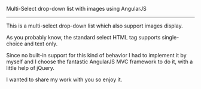 Multi-Select drop-down list with images using AngularJS
*******************************************************

This is a  multi-select drop-down list which also support images display.

As you probably know, the standard select HTML tag supports single-choice and text only.

Since no built-in support for this kind of behavior I had to implement it by myself and I choose the fantastic AngularJS MVC framework to do it, with a little help of jQuery.

I wanted to share my work with you so enjoy it.
